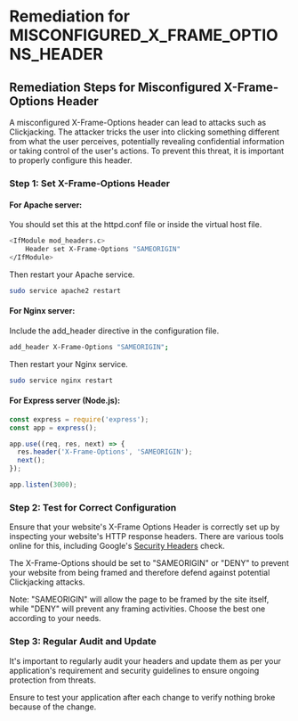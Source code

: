 # Remediation for MISCONFIGURED_X_FRAME_OPTIONS_HEADER

## Remediation Steps for Misconfigured X-Frame-Options Header
A misconfigured X-Frame-Options header can lead to attacks such as Clickjacking. The attacker tricks the user into clicking something different from what the user perceives, potentially revealing confidential information or taking control of the user's actions. To prevent this threat, it is important to properly configure this header.

### Step 1: Set X-Frame-Options Header

#### For Apache server: 
You should set this at the httpd.conf file or inside the virtual host file.

```bash
<IfModule mod_headers.c>
    Header set X-Frame-Options "SAMEORIGIN"
</IfModule>
```
Then restart your Apache service.

```bash
sudo service apache2 restart
```

#### For Nginx server:
Include the add_header directive in the configuration file.
```bash
add_header X-Frame-Options "SAMEORIGIN";
```
Then restart your Nginx service.

```bash
sudo service nginx restart
```

#### For Express server (Node.js):
```javascript
const express = require('express');
const app = express();

app.use((req, res, next) => {
  res.header('X-Frame-Options', 'SAMEORIGIN');
  next();
});

app.listen(3000);
```

### Step 2: Test for Correct Configuration
Ensure that your website's X-Frame Options Header is correctly set up by inspecting your website's HTTP response headers. There are various tools online for this, including Google's [Security Headers](https://securityheaders.com/) check. 

The X-Frame-Options should be set to "SAMEORIGIN" or "DENY" to prevent your website from being framed and therefore defend against potential Clickjacking attacks.

Note: "SAMEORIGIN" will allow the page to be framed by the site itself, while "DENY" will prevent any framing activities. Choose the best one according to your needs. 

### Step 3: Regular Audit and Update
It's important to regularly audit your headers and update them as per your application's requirement and security guidelines to ensure ongoing protection from threats. 

Ensure to test your application after each change to verify nothing broke because of the change.